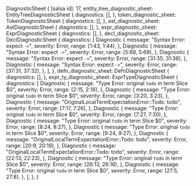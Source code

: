 DiagnosticSheet {
    [salsa id]: 17,
    entity_tree_diagnostic_sheet: EntityTreeDiagnosticSheet {
        diagnostics: [],
    },
    token_diagnostic_sheet: TokenDiagnosticSheet {
        diagnostics: [],
    },
    ast_diagnostic_sheet: AstDiagnosticSheet {
        diagnostics: [],
    },
    expr_diagnostic_sheet: ExprDiagnosticSheet {
        diagnostics: [],
    },
    decl_diagnostic_sheet: DeclDiagnosticSheet {
        diagnostics: [
            Diagnostic {
                message: "Syntax Error: expect `->`",
                severity: Error,
                range: [1:43, 1:44),
            },
            Diagnostic {
                message: "Syntax Error: expect `->`",
                severity: Error,
                range: [5:68, 5:69),
            },
            Diagnostic {
                message: "Syntax Error: expect `->`",
                severity: Error,
                range: [31:35, 31:36),
            },
            Diagnostic {
                message: "Syntax Error: expect `->`",
                severity: Error,
                range: [37:31, 37:32),
            },
        ],
    },
    defn_diagnostic_sheet: DefnDiagnosticSheet {
        diagnostics: [],
    },
    expr_ty_diagnostic_sheet: ExprTypeDiagnosticSheet {
        diagnostics: [
            Diagnostic {
                message: "Type Error: original `todo` in term Slice $0",
                severity: Error,
                range: [2:15, 2:18),
            },
            Diagnostic {
                message: "Type Error: original `todo` in term Slice $0",
                severity: Error,
                range: [3:20, 3:23),
            },
            Diagnostic {
                message: "OriginalLocalTermExpectationError::Todo: todo",
                severity: Error,
                range: [7:17, 7:26),
            },
            Diagnostic {
                message: "Type Error: original `todo` in term Slice $0",
                severity: Error,
                range: [7:27, 7:30),
            },
            Diagnostic {
                message: "Type Error: original `todo` in term Slice $0",
                severity: Error,
                range: [8:24, 8:27),
            },
            Diagnostic {
                message: "Type Error: original `todo` in term Slice $0",
                severity: Error,
                range: [9:24, 9:27),
            },
            Diagnostic {
                message: "OriginalLocalTermExpectationError::Todo: todo",
                severity: Error,
                range: [20:9, 20:19),
            },
            Diagnostic {
                message: "OriginalLocalTermExpectationError::Todo: todo",
                severity: Error,
                range: [22:13, 22:23),
            },
            Diagnostic {
                message: "Type Error: original `todo` in term Slice $0",
                severity: Error,
                range: [26:13, 26:16),
            },
            Diagnostic {
                message: "Type Error: original `todo` in term Slice $0",
                severity: Error,
                range: [27:5, 27:8),
            },
        ],
    },
}